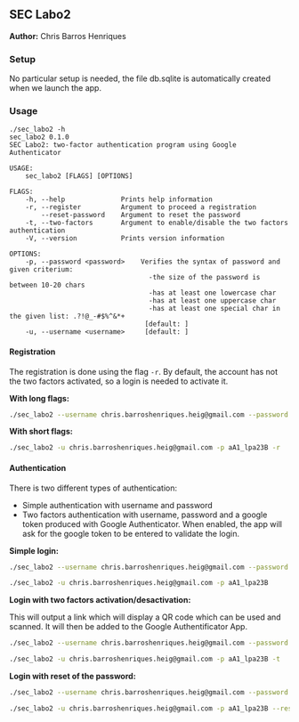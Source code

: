 ## SEC Labo2



**Author:** Chris Barros Henriques



### Setup

No particular setup is needed, the file db.sqlite is automatically created when we launch the app.



### Usage

```
./sec_labo2 -h
sec_labo2 0.1.0
SEC Labo2: two-factor authentication program using Google Authenticator

USAGE:
    sec_labo2 [FLAGS] [OPTIONS]

FLAGS:
    -h, --help              Prints help information
    -r, --register          Argument to proceed a registration
        --reset-password    Argument to reset the password
    -t, --two-factors       Argument to enable/disable the two factors authentication
    -V, --version           Prints version information

OPTIONS:
    -p, --password <password>    Verifies the syntax of password and given criterium:
                                   -the size of the password is between 10-20 chars
                                   -has at least one lowercase char
                                   -has at least one uppercase char
                                   -has at least one special char in the given list: .?!@_-#$%^&*+
                                  [default: ]
    -u, --username <username>     [default: ]
```



#### Registration

The registration is done using the flag `-r`. By default, the account has not the two factors activated, so a login is needed to activate it.

**With long flags:**

```bash
./sec_labo2 --username chris.barroshenriques.heig@gmail.com --password aA1_lpa23B --register
```

**With short flags:**

```bash
./sec_labo2 -u chris.barroshenriques.heig@gmail.com -p aA1_lpa23B -r
```



#### Authentication

There is two different types of authentication:

- Simple authentication with username and password
- Two factors authentication with username, password and a google token produced with Google Authenticator. When enabled, the app will ask for the google token to be entered to validate the login.



**Simple login:**

```bash
./sec_labo2 --username chris.barroshenriques.heig@gmail.com --password aA1_lpa23B
```

```bash
./sec_labo2 -u chris.barroshenriques.heig@gmail.com -p aA1_lpa23B
```



**Login with two factors activation/desactivation:**

This will output a link which will display a QR code which can be used and scanned. It will then be added to the Google Authentificator App.

```bash
./sec_labo2 --username chris.barroshenriques.heig@gmail.com --password aA1_lpa23B --two_factors
```

```bash
./sec_labo2 -u chris.barroshenriques.heig@gmail.com -p aA1_lpa23B -t
```



**Login with reset of the password:**

```bash
./sec_labo2 --username chris.barroshenriques.heig@gmail.com --password aA1_lpa23B --reset_password
```

```bash
./sec_labo2 -u chris.barroshenriques.heig@gmail.com -p aA1_lpa23B --reset_password
```





